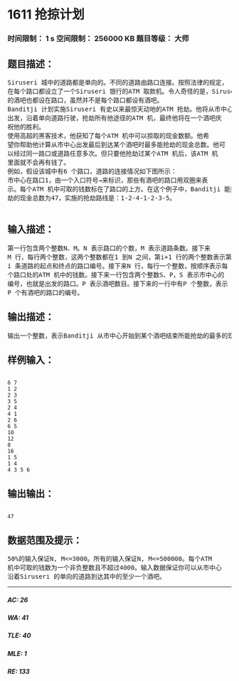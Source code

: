 # 1611 抢掠计划   
### 时间限制： 1 s     空间限制： 256000 KB     题目等级： 大师  
## 题目描述：  

<pre>
Siruseri 城中的道路都是单向的。不同的道路由路口连接。按照法律的规定，  
在每个路口都设立了一个Siruseri 银行的ATM 取款机。令人奇怪的是，Siruseri  
的酒吧也都设在路口，虽然并不是每个路口都设有酒吧。  
Banditji 计划实施Siruseri 有史以来最惊天动地的ATM 抢劫。他将从市中心  
出发，沿着单向道路行驶，抢劫所有他途径的ATM 机，最终他将在一个酒吧庆  
祝他的胜利。  
使用高超的黑客技术，他获知了每个ATM 机中可以掠取的现金数额。他希  
望你帮助他计算从市中心出发最后到达某个酒吧时最多能抢劫的现金总数。他可  
以经过同一路口或道路任意多次。但只要他抢劫过某个ATM 机后，该ATM 机  
里面就不会再有钱了。  
例如，假设该城中有6 个路口，道路的连接情况如下图所示：  
市中心在路口1，由一个入口符号→来标识，那些有酒吧的路口用双圈来表  
示。每个ATM 机中可取的钱数标在了路口的上方。在这个例子中，Banditji 能抢  
劫的现金总数为47，实施的抢劫路线是：1-2-4-1-2-3-5。

</pre>
  
  
## 输入描述：  

<pre>
第一行包含两个整数N、M。N 表示路口的个数，M 表示道路条数。接下来  
M 行，每行两个整数，这两个整数都在1 到N 之间，第i+1 行的两个整数表示第  
i 条道路的起点和终点的路口编号。接下来N 行，每行一个整数，按顺序表示每  
个路口处的ATM 机中的钱数。接下来一行包含两个整数S、P，S 表示市中心的  
编号，也就是出发的路口。P 表示酒吧数目。接下来的一行中有P 个整数，表示  
P 个有酒吧的路口的编号。
</pre>
  
  
## 输出描述：  

<pre>
输出一个整数，表示Banditji 从市中心开始到某个酒吧结束所能抢劫的最多的现金总数。
</pre>
  
  
## 样例输入：  

<pre><code>
6 7  
1 2  
2 3  
3 5  
2 4  
4 1  
2 6  
6 5  
10  
12  
8  
16  
1 5  
1 4  
4 3 5 6
</code></pre>
  
  
## 输出输出：  

<pre><code>
47
</code></pre>
  
  
## 数据范围及提示：  

<pre>
50%的输入保证N, M<=3000。所有的输入保证N, M<=500000。每个ATM  
机中可取的钱数为一个非负整数且不超过4000。输入数据保证你可以从市中心  
沿着Siruseri 的单向的道路到达其中的至少一个酒吧。
</pre>
  
  
***  

##### AC: 26  
##### WA: 41  
##### TLE: 40  
##### MLE: 1  
##### RE: 133  
